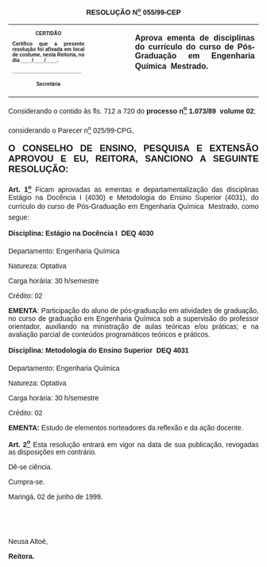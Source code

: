 <BODY>

<B><FONT FACE="Arial"><P ALIGN="CENTER">RESOLU&Ccedil;&Atilde;O  N<U><SUP>o</U></SUP>  055/99-CEP</P>
</B><P ALIGN="JUSTIFY"></P></FONT>
<TABLE CELLSPACING=0 BORDER=0 CELLPADDING=7 WIDTH=621>
<TR><TD WIDTH="32%" VALIGN="TOP">
<B><FONT FACE="Arial" SIZE=1><P ALIGN="CENTER">CERTID&Atilde;O</P>
<P ALIGN="JUSTIFY">   Certifico que a presente resolu&ccedil;&atilde;o foi afixada em local de costume, nesta Reitoria, no dia ____/____/____.</P>
<P ALIGN="JUSTIFY"></P>
<P ALIGN="JUSTIFY">_________________________</P>
<P ALIGN="CENTER">Secret&aacute;ria</B></FONT></TD>
<TD WIDTH="17%" VALIGN="TOP">&nbsp;</TD>
<TD WIDTH="52%" VALIGN="TOP">
<B><FONT FACE="Arial"><P ALIGN="JUSTIFY">Aprova ementa de disciplinas do curr&iacute;culo do curso de P&oacute;s-Gradua&ccedil;&atilde;o em Engenharia Qu&iacute;mica  Mestrado.</B></FONT></TD>
</TR>
</TABLE>

<FONT FACE="Arial"><P ALIGN="JUSTIFY"></P>
<P ALIGN="JUSTIFY">&#9;Considerando o contido &agrave;s fls. 712 a 720 do <B>processo n<U><SUP>o</U></SUP> 1.073/89  volume 02</B>;</P>
<P ALIGN="JUSTIFY">&#9;considerando o Parecer n<U><SUP>o</U></SUP> 025/99-CPG,</P>
<B><P ALIGN="JUSTIFY"></P>
</FONT><FONT FACE="Arial" SIZE=4><P ALIGN="JUSTIFY">O CONSELHO DE ENSINO, PESQUISA E EXTENS&Atilde;O APROVOU E EU, REITORA, SANCIONO A SEGUINTE RESOLU&Ccedil;&Atilde;O:</P>
</FONT><FONT FACE="Arial"><P ALIGN="JUSTIFY"></P>
</B><P ALIGN="JUSTIFY">&#9;<B>Art. 1<U><SUP>o</B></U></SUP> Ficam aprovadas as ementas e departamentaliza&ccedil;&atilde;o das disciplinas Est&aacute;gio na Doc&ecirc;ncia I (4030) e Metodologia do Ensino Superior (4031), do curr&iacute;culo do curso de P&oacute;s-Gradua&ccedil;&atilde;o em Engenharia Qu&iacute;mica  Mestrado, como segue:</P>
<B><P ALIGN="JUSTIFY">Disciplina: Est&aacute;gio na Doc&ecirc;ncia I  DEQ 4030</P>
</B><P ALIGN="JUSTIFY">Departamento: Engenharia Qu&iacute;mica</P>
<P ALIGN="JUSTIFY">Natureza: Optativa</P>
<P ALIGN="JUSTIFY">Carga hor&aacute;ria: 30 h/semestre</P>
<P ALIGN="JUSTIFY">Cr&eacute;dito: 02</P>
<B><P ALIGN="JUSTIFY">EMENTA</B>: Participa&ccedil;&atilde;o do aluno de p&oacute;s-gradua&ccedil;&atilde;o em atividades de gradua&ccedil;&atilde;o, no curso de gradua&ccedil;&atilde;o em Engenharia Qu&iacute;mica sob a supervis&atilde;o do professor orientador, auxiliando na ministra&ccedil;&atilde;o de aulas te&oacute;ricas e/ou pr&aacute;ticas; e na avalia&ccedil;&atilde;o parcial de conte&uacute;dos program&aacute;ticos te&oacute;ricos e pr&aacute;ticos.</P>
<P ALIGN="JUSTIFY"></P>
<B><P ALIGN="JUSTIFY">Disciplina: Metodologia do Ensino Superior  DEQ 4031</P>
</B><P ALIGN="JUSTIFY">Departamento: Engenharia Qu&iacute;mica</P>
<P ALIGN="JUSTIFY">Natureza: Optativa</P>
<P ALIGN="JUSTIFY">Carga hor&aacute;ria: 30 h/semestre</P>
<P ALIGN="JUSTIFY">Cr&eacute;dito: 02</P>
<B><P ALIGN="JUSTIFY">EMENTA:</B> Estudo de elementos norteadores da reflex&atilde;o e da a&ccedil;&atilde;o docente.</P>
<B><P ALIGN="JUSTIFY">&#9;Art. 2<U><SUP>o</B></U></SUP> Esta resolu&ccedil;&atilde;o entrar&aacute; em vigor na data de sua publica&ccedil;&atilde;o, revogadas as disposi&ccedil;&otilde;es em contr&aacute;rio.</P>
<P ALIGN="JUSTIFY">&#9;D&ecirc;-se ci&ecirc;ncia.</P>
<P ALIGN="JUSTIFY">&#9;Cumpra-se.</P>
<P ALIGN="JUSTIFY">&#9;&#9;&#9;&#9;&#9;&#9;&#9;Maring&aacute;, 02 de junho de 1999.</P>
<P ALIGN="JUSTIFY"></P>
<P ALIGN="JUSTIFY">&nbsp;</P>
<P ALIGN="JUSTIFY">&nbsp;</P>
<P ALIGN="JUSTIFY">&#9;&#9;&#9;&#9;&#9;&#9;&#9;Neusa Alto&eacute;,</P>
<P ALIGN="JUSTIFY">&#9;&#9;&#9;&#9;&#9;&#9;&#9;<B>Reitora.</P></B></FONT></BODY>
